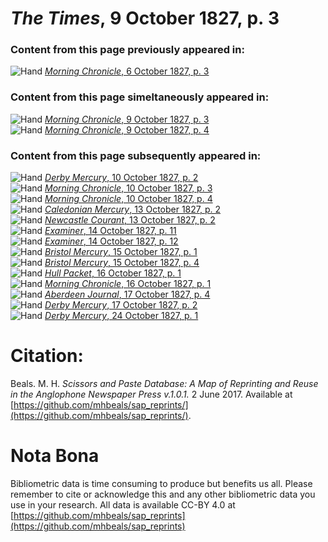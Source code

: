 # *The Times*, 9 October 1827, p. 3  
  
### Content from this page previously appeared in:  
![Hand](http://scissorsandpaste.net/wp-content/uploads/2017/06/smallhandpointer.png) [*Morning Chronicle*, 6 October 1827, p. 3](https://mhbeals.github.io/sap_html/Morning-Chronicle/Morning-Chronicle-6-October-1827-p-3)  
  
### Content from this page simeltaneously appeared in:  
![Hand](http://scissorsandpaste.net/wp-content/uploads/2017/06/smallhandpointer.png) [*Morning Chronicle*, 9 October 1827, p. 3](https://mhbeals.github.io/sap_html/Morning-Chronicle/Morning-Chronicle-9-October-1827-p-3)  
![Hand](http://scissorsandpaste.net/wp-content/uploads/2017/06/smallhandpointer.png) [*Morning Chronicle*, 9 October 1827, p. 4](https://mhbeals.github.io/sap_html/Morning-Chronicle/Morning-Chronicle-9-October-1827-p-4)  
  
### Content from this page subsequently appeared in:  
![Hand](http://scissorsandpaste.net/wp-content/uploads/2017/06/smallhandpointer.png) [*Derby Mercury*, 10 October 1827, p. 2](https://mhbeals.github.io/sap_html/Derby-Mercury/Derby-Mercury-10-October-1827-p-2)  
![Hand](http://scissorsandpaste.net/wp-content/uploads/2017/06/smallhandpointer.png) [*Morning Chronicle*, 10 October 1827, p. 3](https://mhbeals.github.io/sap_html/Morning-Chronicle/Morning-Chronicle-10-October-1827-p-3)  
![Hand](http://scissorsandpaste.net/wp-content/uploads/2017/06/smallhandpointer.png) [*Morning Chronicle*, 10 October 1827, p. 4](https://mhbeals.github.io/sap_html/Morning-Chronicle/Morning-Chronicle-10-October-1827-p-4)  
![Hand](http://scissorsandpaste.net/wp-content/uploads/2017/06/smallhandpointer.png) [*Caledonian Mercury*, 13 October 1827, p. 2](https://mhbeals.github.io/sap_html/Caledonian-Mercury/Caledonian-Mercury-13-October-1827-p-2)  
![Hand](http://scissorsandpaste.net/wp-content/uploads/2017/06/smallhandpointer.png) [*Newcastle Courant*, 13 October 1827, p. 2](https://mhbeals.github.io/sap_html/Newcastle-Courant/Newcastle-Courant-13-October-1827-p-2)  
![Hand](http://scissorsandpaste.net/wp-content/uploads/2017/06/smallhandpointer.png) [*Examiner*, 14 October 1827, p. 11](https://mhbeals.github.io/sap_html/Examiner/Examiner-14-October-1827-p-11)  
![Hand](http://scissorsandpaste.net/wp-content/uploads/2017/06/smallhandpointer.png) [*Examiner*, 14 October 1827, p. 12](https://mhbeals.github.io/sap_html/Examiner/Examiner-14-October-1827-p-12)  
![Hand](http://scissorsandpaste.net/wp-content/uploads/2017/06/smallhandpointer.png) [*Bristol Mercury*, 15 October 1827, p. 1](https://mhbeals.github.io/sap_html/Bristol-Mercury/Bristol-Mercury-15-October-1827-p-1)  
![Hand](http://scissorsandpaste.net/wp-content/uploads/2017/06/smallhandpointer.png) [*Bristol Mercury*, 15 October 1827, p. 4](https://mhbeals.github.io/sap_html/Bristol-Mercury/Bristol-Mercury-15-October-1827-p-4)  
![Hand](http://scissorsandpaste.net/wp-content/uploads/2017/06/smallhandpointer.png) [*Hull Packet*, 16 October 1827, p. 1](https://mhbeals.github.io/sap_html/Hull-Packet/Hull-Packet-16-October-1827-p-1)  
![Hand](http://scissorsandpaste.net/wp-content/uploads/2017/06/smallhandpointer.png) [*Morning Chronicle*, 16 October 1827, p. 1](https://mhbeals.github.io/sap_html/Morning-Chronicle/Morning-Chronicle-16-October-1827-p-1)  
![Hand](http://scissorsandpaste.net/wp-content/uploads/2017/06/smallhandpointer.png) [*Aberdeen Journal*, 17 October 1827, p. 4](https://mhbeals.github.io/sap_html/Aberdeen-Journal/Aberdeen-Journal-17-October-1827-p-4)  
![Hand](http://scissorsandpaste.net/wp-content/uploads/2017/06/smallhandpointer.png) [*Derby Mercury*, 17 October 1827, p. 2](https://mhbeals.github.io/sap_html/Derby-Mercury/Derby-Mercury-17-October-1827-p-2)  
![Hand](http://scissorsandpaste.net/wp-content/uploads/2017/06/smallhandpointer.png) [*Derby Mercury*, 24 October 1827, p. 1](https://mhbeals.github.io/sap_html/Derby-Mercury/Derby-Mercury-24-October-1827-p-1)  


# Citation: 

Beals. M. H. *Scissors and Paste Database: A Map of Reprinting and Reuse in the Anglophone Newspaper Press v.1.0.1.* 2 June 2017. Available at [https://github.com/mhbeals/sap_reprints/](https://github.com/mhbeals/sap_reprints/). 

# Nota Bona

Bibliometric data is time consuming to produce but benefits us all. Please remember to cite or acknowledge this and any other bibliometric data you use in your research. All data is available CC-BY 4.0 at [https://github.com/mhbeals/sap_reprints](https://github.com/mhbeals/sap_reprints)